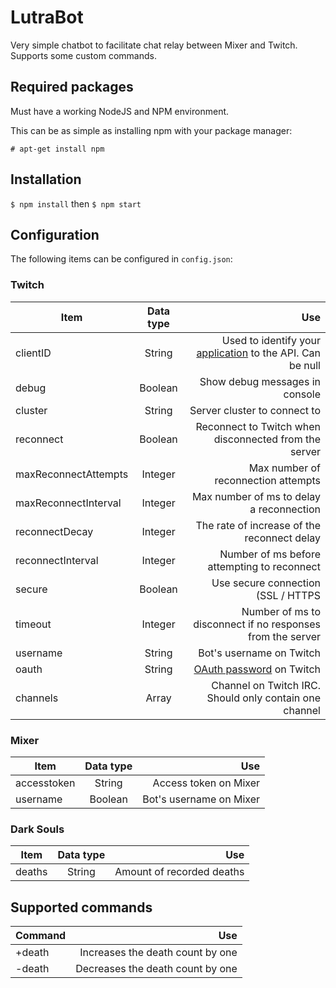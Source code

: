 LutraBot
========

Very simple chatbot to facilitate chat relay between Mixer and Twitch. Supports
some custom commands.

Required packages
-----------------

Must have a working NodeJS and NPM environment.

This can be as simple as installing npm with your package manager:

`# apt-get install npm`

Installation
------------

`$ npm install` then `$ npm start`

Configuration
-------------

The following items can be configured in `config.json`:

### Twitch

| Item                 | Data type | Use                                                                                                     |
| -------------------- |:---------:| -------------------------------------------------------------------------------------------------------:|
| clientID             | String    | Used to identify your [application](https://www.twitch.tv/settings/connections) to the API. Can be null |
| debug                | Boolean   | Show debug messages in console                                                                          |
| cluster              | String    | Server cluster to connect to                                                                            |
| reconnect            | Boolean   | Reconnect to Twitch when disconnected from the server                                                   |
| maxReconnectAttempts | Integer   | Max number of reconnection attempts                                                                     |
| maxReconnectInterval | Integer   | Max number of ms to delay a reconnection                                                                |
| reconnectDecay       | Integer   | The rate of increase of the reconnect delay                                                             |
| reconnectInterval    | Integer   | Number of ms before attempting to reconnect                                                             |
| secure               | Boolean   | Use secure connection (SSL / HTTPS                                                                      |
| timeout              | Integer   | Number of ms to disconnect if no responses from the server                                              |
| username             | String    | Bot's username on Twitch                                                                                |
| oauth                | String    | [OAuth password](http://twitchapps.com/tmi/) on Twitch                                                  |
| channels             | Array     | Channel on Twitch IRC. Should only contain one channel                                                  |

### Mixer

| Item        | Data type | Use                     |
| ----------- |:---------:| -----------------------:|
| accesstoken | String    | Access token on Mixer   |
| username    | Boolean   | Bot's username on Mixer |

### Dark Souls

| Item   | Data type | Use                       |
| ------ |:---------:| -------------------------:|
| deaths | String    | Amount of recorded deaths |

Supported commands
------------------

| Command | Use                              |
| ------  | --------------------------------:|
| +death  | Increases the death count by one |
| -death  | Decreases the death count by one |
